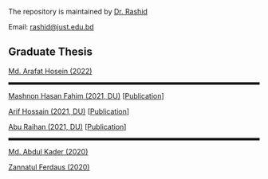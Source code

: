 The repository is maintained by <a href="https://just.edu.bd/t/rashid" target="_blank">Dr. Rashid</a>

Email: rashid@just.edu.bd

<h2>Graduate Thesis</h2>

<p><a href="https://phy80.github.io/Thesis/2021_MS201303_Arafat_K2TeCl6.pdf">Md. Arafat Hosein (2022)</a></p>

<hr style="height:5px;border-width:0;color:gray"> 
<p><a href="https://phy80.github.io/Thesis/2021_Fahim_106711_DU_ThP.pdf">Mashnon Hasan Fahim (2021, DU)</a> [<a href="https://doi.org/10.1016/j.mtcomm.2024.108093">Publication</a>]</p>
<p><a href="https://phy80.github.io/Thesis/2021_Arif_106706_DU_ThP.pdf">Arif Hossain (2021, DU)</a> [<a href="https://doi.org/10.1016/j.mssp.2024.108356">Publication</a>]</p>
<p><a href="https://phy80.github.io/Thesis/2021_Raihan_106714_DU_ThP.pdf">Abu Raihan (2021, DU)</a> [<a href="https://doi.org/10.1016/j.mssp.2024.108356">Publication</a>]</p>


<hr style="height:5px;border-width:0;color:gray"> 
<p><a href="https://phy80.github.io/Thesis/2020_Abdul_Kader_191303.pdf">Md. Abdul Kader (2020)</a></p>
<p><a href="https://phy80.github.io/Thesis/2020_Jannat_191306.pdf">Zannatul Ferdaus (2020)</a></p>
